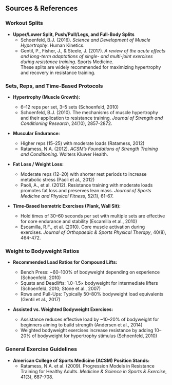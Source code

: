 ## Sources & References

### Workout Splits

- **Upper/Lower Split, Push/Pull/Legs, and Full-Body Splits**  
  - Schoenfeld, B.J. (2016). *Science and Development of Muscle Hypertrophy*. Human Kinetics.  
  - Gentil, P., Fisher, J., & Steele, J. (2017). *A review of the acute effects and long-term adaptations of single- and multi-joint exercises during resistance training*. Sports Medicine.  
  These splits are widely recommended for maximizing hypertrophy and recovery in resistance training.

### Sets, Reps, and Time-Based Protocols

- **Hypertrophy (Muscle Growth):**  
  - 6–12 reps per set, 3–5 sets (Schoenfeld, 2010)  
  - Schoenfeld, B.J. (2010). The mechanisms of muscle hypertrophy and their application to resistance training. *Journal of Strength and Conditioning Research*, 24(10), 2857-2872.

- **Muscular Endurance:**  
  - Higher reps (15–25) with moderate loads (Ratamess, 2012)  
  - Ratamess, N.A. (2012). *ACSM’s Foundations of Strength Training and Conditioning*. Wolters Kluwer Health.

- **Fat Loss / Weight Loss:**  
  - Moderate reps (12–20) with shorter rest periods to increase metabolic stress (Paoli et al., 2012)  
  - Paoli, A., et al. (2012). Resistance training with moderate loads promotes fat loss and preserves lean mass. *Journal of Sports Medicine and Physical Fitness*, 52(1), 61-67.

- **Time-Based Isometric Exercises (Plank, Wall Sit):**  
  - Hold times of 30–60 seconds per set with multiple sets are effective for core endurance and stability (Escamilla et al., 2010)  
  - Escamilla, R.F., et al. (2010). Core muscle activation during exercises. *Journal of Orthopaedic & Sports Physical Therapy*, 40(8), 464-472.

### Weight to Bodyweight Ratios

- **Recommended Load Ratios for Compound Lifts:**  
  - Bench Press: ~60–100% of bodyweight depending on experience (Schoenfeld, 2010)  
  - Squats and Deadlifts: 1.0–1.5× bodyweight for intermediate lifters (Schoenfeld, 2010; Stone et al., 2007)  
  - Rows and Pull-Ups: Typically 50–80% bodyweight load equivalents (Gentil et al., 2017)

- **Assisted vs. Weighted Bodyweight Exercises:**  
  - Assistance reduces effective load by ~10–20% of bodyweight for beginners aiming to build strength (Andersen et al., 2014)  
  - Weighted bodyweight exercises increase resistance by adding 10–20% of bodyweight for hypertrophy stimulus (Schoenfeld, 2010)

### General Exercise Guidelines

- **American College of Sports Medicine (ACSM) Position Stands:**  
  - Ratamess, N.A. et al. (2009). Progression Models in Resistance Training for Healthy Adults. *Medicine & Science in Sports & Exercise*, 41(3), 687-708.

